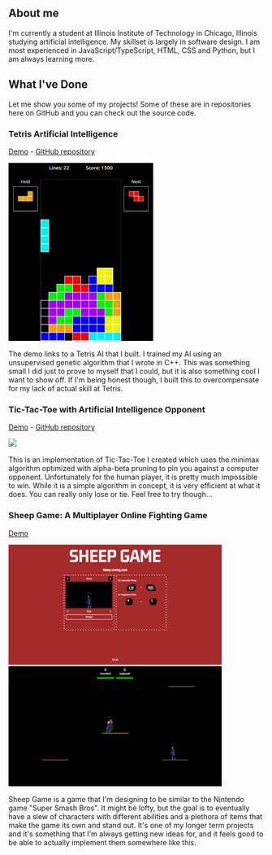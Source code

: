 ## About me
I'm currently a student at Illinois Institute of Technology in Chicago, Illinois studying artificial intelligence. My skillset is largely in software design.
I am most experienced in JavaScript/TypeScript, HTML, CSS and Python, but I am always learning more.

## What I've Done
Let me show you some of my projects! Some of these are in repositories here on GitHub and you can check out the source code.

### Tetris Artificial Intelligence
[Demo](https://noahbaxley.com/Tetris/) - [GitHub repository](https://github.com/noahBax/Tetris-AI-Trainer)

<img src="/images/Tetris Game Screenshot Updated.png" alt="Screenshot from my Tetris game" height="350">

The demo links to a Tetris AI that I built. I trained my AI using an unsupervised genetic algorithm that I wrote in C++.
This was something small I did just to prove to myself that I could, but it is also something cool I want to show off.
If I'm being honest though, I built this to overcompensate for my lack of actual skill at Tetris.

### Tic-Tac-Toe with Artificial Intelligence Opponent
[Demo](https://noahbaxley.com/MinimaxTicTacToe/) - [GitHub repository](https://github.com/noahBax/Minimax-Tic-Tac-Toe-Implementation)

<img src="https://noahbaxley.com/gitImages/tictactoe.png" height="370">

This is an implementation of Tic-Tac-Toe I created which uses the minimax algorithm optimized with alpha-beta pruning to pin you against a computer opponent.
Unfortunately for the human player, it is pretty much impossible to win. While it is a simple algorithm in concept, it is very efficient at what it
does. You can really only lose or tie. Feel free to try though...

### Sheep Game: A Multiplayer Online Fighting Game
[Demo](https://noahbaxley.com/sheepGame/)

<img src="https://github.com/noahBax/noahBax/blob/main/images/sheep1.png" width="420"><img src="https://github.com/noahBax/noahBax/blob/main/images/sheep2.png" width="420">

Sheep Game is a game that I'm designing to be similar to the Nintendo game "Super Smash Bros".
It might be lofty, but the goal is to eventually have a slew of characters with different abilities and a plethora of items that make the game its own and stand out.
It's one of my longer term projects and it's something that I'm always getting new ideas for, and it feels good to be able to actually implement them somewhere like this.



<!--At this point it might look like something you could find on a youtube tutorial titled "how to make a platformer video game in 1 hour" but I assure you there is more to it than that.
Behind the scenes it is my most complex project and I expect it to keep getting more so.
It's got it's own version of a physics engine, I'm working on multiplayer for online (already local), it's got controller support, and I've got so much more planned for it.

This is something I'm rather proud of if I'm being honest. It's a game that I've worked on for some time now and it's gone through a few revisions since I started working on it.
I've learned a lot in college and in other projects along the way that I can apply to it and it's exciting that I get to apply my new knowledge to something I feel strongly about.-->
